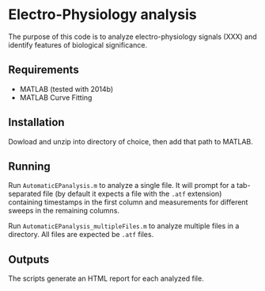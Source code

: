 # Electro-Physiology analysis

The purpose of this code is to analyze electro-physiology signals (XXX) and 
identify features of biological significance.

## Requirements

  - MATLAB (tested with 2014b)
  - MATLAB Curve Fitting 

## Installation

Dowload and unzip into directory of choice, then add that path to MATLAB.

## Running

Run `AutomaticEPanalysis.m` to analyze a single file. It will prompt for a tab-separated file (by default it expects a file with the `.atf` extension) containing timestamps in the first column and measurements for different sweeps in the remaining columns.

Run `AutomaticEPanalysis_multipleFiles.m` to analyze multiple files in a directory. All files are expected be `.atf` files.

## Outputs

The scripts generate an HTML report for each analyzed file. 